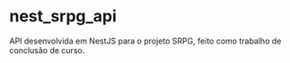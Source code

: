 # nest_srpg_api
API desenvolvida em NestJS para o projeto SRPG, feito como trabalho de conclusão de curso.
